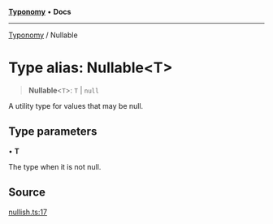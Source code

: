 [**Typonomy**](../README.md) • **Docs**

***

[Typonomy](../globals.md) / Nullable

# Type alias: Nullable\<T\>

> **Nullable**\<`T`\>: `T` \| `null`

A utility type for values that may be null.

## Type parameters

• **T**

The type when it is not null.

## Source

[nullish.ts:17](https://github.com/softcraft-development/typonomy/blob/998a3a61fcab698d064d63ac7adfa4f782485616/src/nullish.ts#L17)
